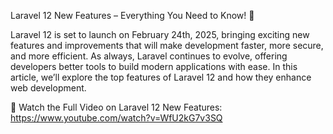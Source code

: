 Laravel 12 New Features – Everything You Need to Know! 🚀

Laravel 12 is set to launch on February 24th, 2025, bringing exciting new features and improvements that will make development faster, more secure, and more efficient. As always, Laravel continues to evolve, offering developers better tools to build modern applications with ease. In this article, we’ll explore the top features of Laravel 12 and how they enhance web development.

📌 Watch the Full Video on Laravel 12 New Features: https://www.youtube.com/watch?v=WfU2kG7v3SQ